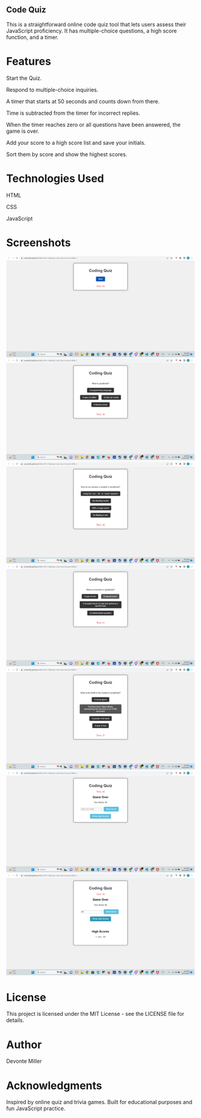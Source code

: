 ## Code Quiz

This is a straightforward online code quiz tool that lets users assess their JavaScript proficiency. It has multiple-choice questions, a high score function, and a timer.


# Features

Start the Quiz.

Respond to multiple-choice inquiries.

A timer that starts at 50 seconds and counts down from there.

Time is subtracted from the timer for incorrect replies.

When the timer reaches zero or all questions have been answered, the game is over.

Add your score to a high score list and save your initials.

Sort them by score and show the highest scores.

# Technologies Used

HTML

CSS

JavaScript


# Screenshots

<img src="./assets/images/Screenshot (7).png"/>

<img src="./assets/images/Screenshot (8).png"/>

<img src="./assets/images/Screenshot (9).png"/>

<img src="./assets/images/Screenshot (10).png"/>

<img src="./assets/images/Screenshot (11).png"/>

<img src="./assets/images/Screenshot (12).png"/>

<img src="./assets/images/Screenshot (13).png"/>


# License

This project is licensed under the MIT License - see the LICENSE file for details.


# Author

Devonte Miller


# Acknowledgments

Inspired by online quiz and trivia games.
Built for educational purposes and fun JavaScript practice.